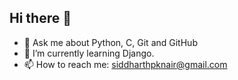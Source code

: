 ## Hi there 👋
- 💬 Ask me about Python, C, Git and GitHub
- 🌱 I’m currently learning Django.
- 📫 How to reach me: siddharthpknair@gmail.com



<!--
**SiddharthPNair/SiddharthPNair** is a ✨ _special_ ✨ repository because its `README.md` (this file) appears on your GitHub profile.

Here are some ideas to get you started:

- 🔭 I’m currently working on ...

- 👯 I’m looking to collaborate on ...
- 🤔 I’m looking for help with ...


- ⚡ Fun fact: ...
-->
